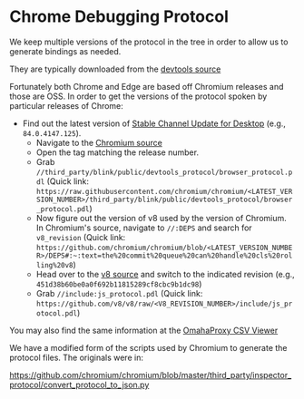 # Chrome Debugging Protocol

We keep multiple versions of the protocol in the tree in order to allow
us to generate bindings as needed.

They are typically downloaded from the [devtools 
source](https://github.com/ChromeDevTools/devtools-protocol/tree/master/json)

Fortunately both Chrome and Edge are based off Chromium releases and those 
are OSS. In order to get the versions of the protocol spoken by particular
releases of Chrome:

* Find out the latest version of [Stable Channel Update for Desktop](https://chromereleases.googleblog.com/search/label/Stable%20updates)
  (e.g., `84.0.4147.125`).
  * Navigate to the [Chromium source](https://github.com/chromium/chromium/)
  * Open the tag matching the release number.
  * Grab `//third_party/blink/public/devtools_protocol/browser_protocol.pdl`
    (Quick link: `https://raw.githubusercontent.com/chromium/chromium/<LATEST_VERSION_NUMBER>/third_party/blink/public/devtools_protocol/browser_protocol.pdl`)
  * Now figure out the version of v8 used by the version of Chromium. In
    Chromium's source, navigate to `//:DEPS` and search for `v8_revision`
    (Quick link: `https://github.com/chromium/chromium/blob/<LATEST_VERSION_NUMBER>/DEPS#:~:text=the%20commit%20queue%20can%20handle%20cls%20rolling%20v8`)
  * Head over to the [v8 source](https://github.com/v8/v8) and switch to
    the indicated revision (e.g., `451d38b60be0a0f692b11815289cf8cbc9b1dc98`)
  * Grab `//include:js_protocol.pdl`
    (Quick link: `https://github.com/v8/v8/raw/<V8_REVISION_NUMBER>/include/js_protocol.pdl`)

You may also find the same information at the [OmahaProxy CSV 
Viewer](https://omahaproxy.appspot.com)

We have a modified form of the scripts used by Chromium to generate the
protocol files. The originals were in:
 
https://github.com/chromium/chromium/blob/master/third_party/inspector_protocol/convert_protocol_to_json.py
